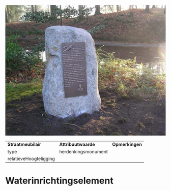 ![](media/5c01884cbf9e824212b1bf8009a98618596c1ca2.jpg)

|                        |                     |                 |
|------------------------|---------------------|-----------------|
| **Straatmeubilair**    | **Attribuutwaarde** | **Opmerkingen** |
| type                   | herdenkingsmonument |                 |
| relatieveHoogteligging |                     |                 |

#  

# Waterinrichtingselement
